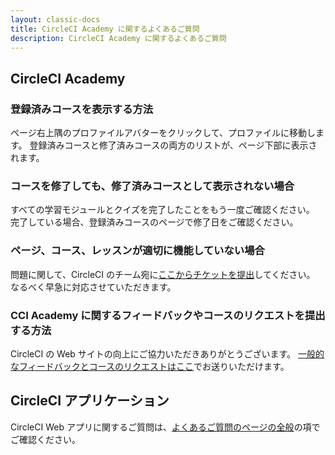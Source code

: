```yaml
---
layout: classic-docs
title: CircleCI Academy に関するよくあるご質問
description: CircleCI Academy に関するよくあるご質問
---
```


## CircleCI Academy

### 登録済みコースを表示する方法

ページ右上隅のプロファイルアバターをクリックして、プロファイルに移動します。 登録済みコースと修了済みコースの両方のリストが、ページ下部に表示されます。

### コースを修了しても、修了済みコースとして表示されない場合

すべての学習モジュールとクイズを完了したことをもう一度ご確認ください。 完了している場合、登録済みコースのページで修了日をご確認ください。

### ページ、コース、レッスンが適切に機能していない場合

問題に関して、CircleCI のチーム宛に[ここからチケットを提出](https://www.surveymonkey.com/r/ccibug)してください。 なるべく早急に対応させていただきます。

### CCI Academy に関するフィードバックやコースのリクエストを提出する方法

CircleCI の Web サイトの向上にご協力いただきありがとうございます。 [一般的なフィードバックとコースのリクエストはここ](https://www.surveymonkey.com/r/DZ5ML9S)でお送りいただけます。

## CircleCI アプリケーション

CircleCI Web アプリに関するご質問は、[よくあるご質問のページの全般]({{site.baseurl}}/ja/2.0/faq/)の項でご確認ください。
